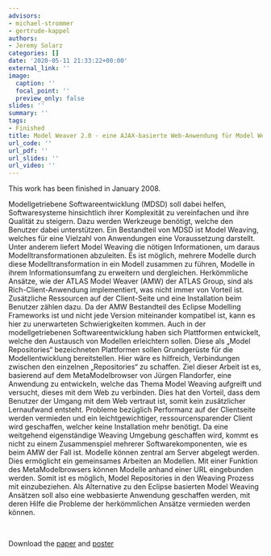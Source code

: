 ```yaml
---
advisors:
- michael-strommer
- gertrude-kappel
authors:
- Jeremy Solarz
categories: []
date: '2020-05-11 21:33:22+00:00'
external_link: ''
image:
  caption: ''
  focal_point: ''
  preview_only: false
slides: ''
summary: ''
tags:
- Finished
title: Model Weaver 2.0 - eine AJAX-basierte Web-Anwendung für Model Weaving
url_code: ''
url_pdf: ''
url_slides: ''
url_video: ''
---
```


This work has been finished in January 2008.

Modellgetriebene Softwareentwicklung (MDSD) soll dabei helfen, Softwaresysteme hinsichtlich ihrer Komplexität zu vereinfachen und ihre Qualität zu steigern. Dazu werden Werkzeuge benötigt, welche den Benutzer dabei unterstützen. Ein Bestandteil von MDSD ist Model Weaving, welches für eine Vielzahl von Anwendungen eine Voraussetzung darstellt. Unter anderem liefert Model Weaving die nötigen Informationen, um daraus Modelltransformationen abzuleiten. Es ist möglich, mehrere Modelle durch diese Modelltransformation in ein Modell zusammen zu führen, Modelle in ihrem Informationsumfang zu erweitern und dergleichen. Herkömmliche Ansätze, wie der ATLAS Model Weaver (AMW) der ATLAS Group, sind als Rich-Client-Anwendung implementiert, was nicht immer von Vorteil ist. Zusätzliche Ressourcen auf der Client-Seite und eine Installation beim Benutzer zählen dazu. Da der AMW Bestandteil des Eclipse Modelling Frameworks ist und nicht jede Version miteinander kompatibel ist, kann es hier zu unerwarteten Schwierigkeiten kommen. Auch in der modellgetriebenen Softwareentwicklung haben sich Plattformen entwickelt, welche den Austausch von Modellen erleichtern sollen. Diese als „Model Repositories“ bezeichneten Plattformen sollen Grundgerüste für die Modellentwicklung bereitstellen. Hier wäre es hilfreich, Verbindungen zwischen den einzelnen „Repositories“ zu schaffen. Ziel dieser Arbeit ist es, basierend auf dem MetaModelbrowser von Jürgen Flandorfer, eine Anwendung zu entwickeln, welche das Thema Model Weaving aufgreift und versucht, dieses mit dem Web zu verbinden. Dies hat den Vorteil, dass dem Benutzer der Umgang mit dem Web vertraut ist, somit kein zusätzlicher Lernaufwand entsteht. Probleme bezüglich Performanz auf der Clientseite werden vermieden und ein leichtgewichtiger, ressourcensparender Client wird geschaffen, welcher keine Installation mehr benötigt. Da eine weitgehend eigenständige Weaving Umgebung geschaffen wird, kommt es nicht zu einem Zusammenspiel mehrerer Softwarekomponenten, wie es beim AMW der Fall ist. Modelle können zentral am Server abgelegt werden. Dies ermöglicht ein gemeinsames Arbeiten an Modellen. Mit einer Funktion des MetaModelbrowsers können Modelle anhand einer URL eingebunden werden. Somit ist es möglich, Model Repositories in den Weaving Prozess mit einzubeziehen. Als Alternative zu den Eclipse basierten Model Weaving Ansätzen soll also eine webbasierte Anwendung geschaffen werden, mit deren Hilfe die Probleme der herkömmlichen Ansätze vermieden werden können.

&nbsp;

 Download the [paper](https://www.big.tuwien.ac.at/app/uploads/2016/10/Solarz_paper.pdf) and [poster](https://www.big.tuwien.ac.at/app/uploads/2016/10/Solarz_poster.pdf)